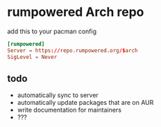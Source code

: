 # rumpowered Arch repo

add this to your pacman config
```toml
[rumpowered]
Server = https://repo.rumpowered.org/$arch
SigLevel = Never
```

## todo

- automatically sync to server
- automatically update packages that are on AUR
- write documentation for maintainers
- ???
